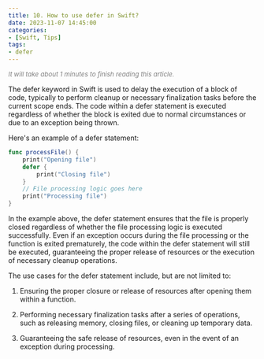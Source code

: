 ```yaml
---
title: 10. How to use defer in Swift?
date: 2023-11-07 14:45:00
categories: 
- [Swift, Tips]
tags:
- defer
---
```


<font color=gray size=2>*It will take about 1 minutes to finish reading this article.*</font>

The defer keyword in Swift is used to delay the execution of a block of code, typically to perform cleanup or necessary finalization tasks before the current scope ends. The code within a defer statement is executed regardless of whether the block is exited due to normal circumstances or due to an exception being thrown.

Here's an example of a defer statement:

```Swift
func processFile() {
    print("Opening file")
    defer {
        print("Closing file")
    }
    // File processing logic goes here
    print("Processing file")
}

```
In the example above, the defer statement ensures that the file is properly closed regardless of whether the file processing logic is executed successfully. Even if an exception occurs during the file processing or the function is exited prematurely, the code within the defer statement will still be executed, guaranteeing the proper release of resources or the execution of necessary cleanup operations.

The use cases for the defer statement include, but are not limited to:

1. Ensuring the proper closure or release of resources after opening them within a function.

2. Performing necessary finalization tasks after a series of operations, such as releasing memory, closing files, or cleaning up temporary data.

3. Guaranteeing the safe release of resources, even in the event of an exception during processing.